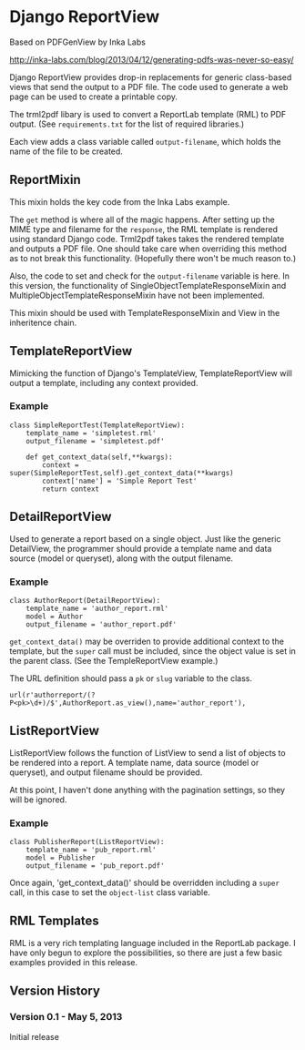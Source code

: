 # Django ReportView

Based on PDFGenView by Inka Labs

<http://inka-labs.com/blog/2013/04/12/generating-pdfs-was-never-so-easy/>
         
Django ReportView provides drop-in replacements for generic class-based views that send the output to a PDF file.  The code used to generate a web page can be used to create a printable copy.
 
The trml2pdf libary is used to convert a ReportLab template (RML) to PDF output.  (See `requirements.txt` for the list of required libraries.)
 
Each view adds a class variable called `output-filename`, which holds the name of the file to be created.

## ReportMixin

This mixin holds the key code from the Inka Labs example.

The `get` method is where all of the magic happens. After setting up the MIME type and filename for the `response`, the RML template is rendered using standard Django code. Trml2pdf takes takes the rendered template and outputs a PDF file.  One should take care when overriding this method as to not break this functionality.  (Hopefully there won't be much reason to.)

Also, the code to set and check for the `output-filename` variable is here.  In this version, the functionality of SingleObjectTemplateResponseMixin and MultipleObjectTemplateResponseMixin have not been implemented.

This mixin should be used with TemplateResponseMixin and View in the inheritence chain.

## TemplateReportView

Mimicking the function of Django's TemplateView, TemplateReportView will output a template, including any context provided.

### Example

    class SimpleReportTest(TemplateReportView):
        template_name = 'simpletest.rml'
        output_filename = 'simpletest.pdf'
    
        def get_context_data(self,**kwargs):
            context = super(SimpleReportTest,self).get_context_data(**kwargs)
            context['name'] = 'Simple Report Test'
            return context
    
## DetailReportView

Used to generate a report based on a single object.  Just like the generic DetailView, the programmer should provide a template name and data source (model or queryset), along with the output filename.

### Example

    class AuthorReport(DetailReportView):
        template_name = 'author_report.rml'
        model = Author
        output_filename = 'author_report.pdf'     
           
`get_context_data()` may be overriden to provide additional context to the template, but the `super` call must be included, since the object value is set in the parent class.  (See the TempleReportView example.)

The URL definition should pass a `pk` or `slug` variable to the class.

    url(r'authorreport/(?P<pk>\d+)/$',AuthorReport.as_view(),name='author_report'),

## ListReportView

ListReportView follows the function of ListView to send a list of objects to be rendered into a report. A template name, data source (model or queryset), and output filename should be provided.

At this point, I haven't done anything with the pagination settings, so they will be ignored.

### Example

    class PublisherReport(ListReportView):
        template_name = 'pub_report.rml'
        model = Publisher
        output_filename = 'pub_report.pdf'
       
Once again, 'get_context_data()' should be overridden including a `super` call, in this case to set the `object-list` class variable.

## RML Templates

RML is a very rich templating language included in the ReportLab package.  I have only begun to explore the possibilities, so there are just a few basic examples provided in this release.  

## Version History



### Version 0.1 - May 5, 2013 

Initial release


       
     